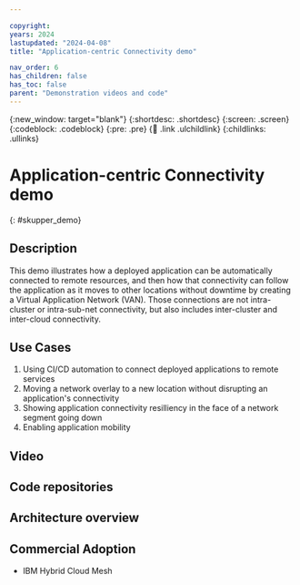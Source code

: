 ```yaml
---

copyright: 
years: 2024
lastupdated: "2024-04-08"
title: "Application-centric Connectivity demo"

nav_order: 6
has_children: false
has_toc: false
parent: "Demonstration videos and code"
---
```


{:new_window: target="blank"}
{:shortdesc: .shortdesc}
{:screen: .screen}
{:codeblock: .codeblock}
{:pre: .pre}
{:child: .link .ulchildlink}
{:childlinks: .ullinks}

# Application-centric Connectivity demo
{: #skupper_demo}

## Description

This demo illustrates how a deployed application can be automatically connected to remote resources, and then how that connectivity can follow the application as it moves to other locations without downtime by creating a Virtual Application Network (VAN).  Those connections are not intra-cluster or intra-sub-net connectivity, but also includes inter-cluster and inter-cloud connectivity.

## Use Cases

1. Using CI/CD automation to connect deployed applications to remote services
2. Moving a network overlay to a new location without disrupting an application's connectivity
3. Showing application connectivity resilliency in the face of a network segment going down
4. Enabling application mobility

## Video

## Code repositories

## Architecture overview

## Commercial Adoption

* IBM Hybrid Cloud Mesh
